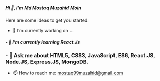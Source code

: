 ##### Hi  👋, I'm Md Mostaq Muzahid Moin

 
 

Here are some ideas to get you started:

- 🔭 I’m currently working on ...
##### - 🌱 I’m currently learning  React.Js
### - 💬 Ask me about  HTML5, CSS3, JavaScript, ES6, React.JS, Node.JS, Express.JS, MongoDB.
- 📫 How to reach me: mostaq99muzahid@gmail.com
 
 
